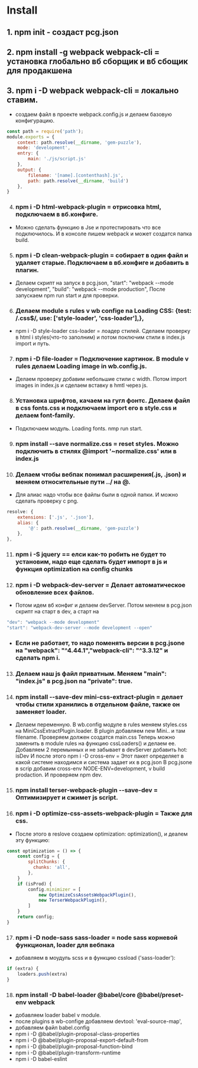 # Install

## 1. npm init - создаст pcg.json
## 2. npm install -g webpack webpack-cli = установка глобально вб сборщик и вб сбощик для продакшена
## 3. npm i -D webpack webpack-cli = локально ставим.

* создаем файл в проекте webpack.config.js и делаем базовую конфигурацию.

```js
const path = require('path');
module.exports = {
    context: path.resolve(__dirname, 'gem-puzzle'),
    mode: 'development',
    entry: {
        main: './js/script.js'
    },
    output: {
        filename: '[name].[contenthash].js',
        path: path.resolve(__dirname, 'build')
    },
}
```

4. ### npm i -D html-webpack-plugin = отрисовка html, подключаем в вб.конфиге.
* Можно сделать функцию в Jse и протестировать что все подключилось. И в консоле пишем webpack и может создатся папка build.

5. ### npm i -D clean-webpack-plugin = собирает в один файл и удаляет старые. Подключаем в вб.конфиге и добавить в плагин.

* Делаем скрипт на запуск в pcg.json, "start": "webpack --mode development", "build": "webpack --mode production",
После запускаем npm run start и для проверки.

6. ### Делаем modulе s rules v wb confige na Loading CSS: {test: /\.css$/, use: ['style-loader', 'css-loader'],},
* npm i -D style-loader css-loader = лоадер стилей. Cделаем проверку в html i styles(что-то заполним) и потом поключим стили в index.js import и путь.

7. ### npm i -D file-loader = Подключение картинок. В module v rules делаем Loading image in wb.config.js.
* Делаем проверку добавим небольшие стили с width. Потом import images in index.js и сделаем вставку в hmtl через js.

8. ### Установка шрифтов, качаем на гугл фонтс. Делаем файл в css fonts.css и подключаем import его в style.css и делаем font-family.
* Подключаем модуль. Loading fonts. nmp run start.

9. ### npm install --save normalize.css = reset styles. Можно подключить в стилях @import '~normalize.css' или в index.js

10. ### Делаем чтобы вебпак понимал расширения(.js, .json) и меняем относительные пути ../ на @.
* Для алиас надо чтобы все файлы были в одной папки. И можно сделать проверку с png.

```js
resolve: {
    extensions: ['.js', '.json'],
    alias: {
        '@': path.resolve(__dirname, 'gem-puzzle')
    },
},
```

11. ### npm i -S jquery == елси как-то робить не будет то установим, надо еще сделать будет импорт в js и функция optimization на config chunks

12. ### npm i -D webpack-dev-server = Делает автоматическое обновление всех файлов.
* Потом идем вб конфиг и делаем devServer. Потом меняем в pcg.json скрипт на старт в dev, а старт на
```js
"dev": "webpack --mode development"
"start": "webpack-dev-server --mode development --open"
```
* ### Если не работает, то надо поменять версии в pcg.jsone на "webpack": "^4.44.1","webpack-cli": "^3.3.12" и сделать npm i.

13. ### Делаем наш js файл приватным. Меняем "main": "index.js" в pcg.json na "private": true.

14. ### npm install --save-dev mini-css-extract-plugin = делает чтобы стили хранились в отдельном файле, также он заменяет loader.
* Делаем переменную. В wb.config модуле в rules меняем styles.css на MiniCssExtractPlugin.loader. В plugin добавляем new Mini.. и там filename. Проверяем должен создатся main.css
Теперь можно заменить в module rules на функцию cssLoaders() и делаем ее. Добавляем 2 перемынных и не забывает в devServer добавить hot: isDev
И после этого npm i -D cross-env = Этот пакет определяет в какой системе находимся и система задает их в pcg.json
В pcg.jsone в scrip добавим cross-env NODE-ENV=development, v build prodaction. И проверяем npm dev.

15. ### npm install terser-webpack-plugin --save-dev = Оптимизирует и сжимет js script.
16. ### npm i -D optimize-css-assets-webpack-plugin = Также для css.
* После этого в reslove создаем optimization: optimization(), и деалем эту функцию:
```js
const optimization = () => {
    const config = {
        splitChunks: {
          chunks: 'all',
        },
    }
    if (isProd) {
        config.minimizer = [
            new OptimizeCssAssetsWebpackPlugin(),
            new TerserWebpackPlugin(),
        ]
    }
    return config;
}
```
17. ### npm i -D node-sass sass-loader = node sass корневой функционал, loader для вебпака
* добавляем в моудуль scss и в функцию cssload ('sass-loader'):
```js
if (extra) {
    loaders.push(extra)
}
```
18. ### npm install -D babel-loader @babel/core @babel/preset-env webpack
* добавляем loader babel v module.
* после plugins в wb-confige добавляем devtool: 'eval-source-map',
* добавляем файл babel.config
* npm i -D @babel/plugin-proposal-class-properties
* npm i -D @babel/plugin-proposal-export-default-from
* npm i -D @babel/plugin-proposal-function-bind
* npm i -D @babel/plugin-transform-runtime
* npm i -D babel-eslint